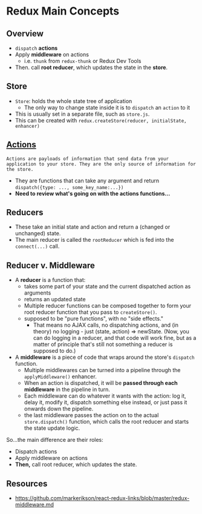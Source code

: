 # Redux Main Concepts

## Overview
* `dispatch` __actions__
* Apply __middleware__ on actions
  * i.e. `thunk` from `redux-thunk` or Redux Dev Tools
* Then. call __root reducer__, which updates the state in the __store__.

## Store
* `Store`: holds the whole state tree of application
  * The only way to change state inside it is to `dispatch` an `action` to it
* This is usually set in a separate file, such as `store.js`.
* This can be created with `redux.createStore(reducer, initialState, enhancer)`

## [Actions](https://redux.js.org/basics/actions)
`Actions are payloads of information that send data from your application to your store. They are the only source of information for the store.`
* They are functions that can take any argument and return `dispatch({type: ..., some_key_name:...})`
* __Need to review what's going on with the actions functions...__

## Reducers
* These take an initial state and action and return a (changed or unchanged) state.
* The main reducer is called the `rootReducer` which is fed into the `connect(...)` call.

## Reducer v. Middleware
* A __reducer__ is a function that:
  * takes some part of your state and the current dispatched action as arguments
  * returns an updated state
  * Multiple reducer functions can be composed together to form your root reducer function that you pass to `createStore()`.
  * supposed to be "pure functions", with no "side effects."  
    * That means no AJAX calls, no dispatching actions, and (in theory) no logging - just (state, action) => newState. (Now, you can do logging in a reducer, and that code will work fine, but as a matter of principle that's still not something a reducer is supposed to do.)
* A __middleware__ is a piece of code that wraps around the store's `dispatch` function.
  * Multiple middlewares can be turned into a pipeline through the `applyMiddleware()` enhancer.
  * When an action is dispatched, it will be __passed through each middleware__ in the pipeline in turn.
  * Each middleware can do whatever it wants with the action: log it, delay it, modify it, dispatch something else instead, or just pass it onwards down the pipeline.
  * the last middleware passes the action on to the actual `store.dispatch()` function, which calls the root reducer and starts the state update logic.

So...the main difference are their roles:
* Dispatch actions
* Apply middleware on actions
* __Then,__ call root reducer, which updates the state.

## Resources
* https://github.com/markerikson/react-redux-links/blob/master/redux-middleware.md
